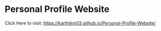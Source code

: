 # Personal Profile Website
 
Click Here to visit:  https://karthikm03.github.io/Personal-Profile-Website/
